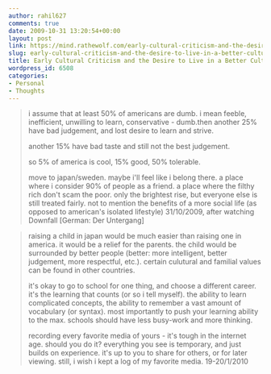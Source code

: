 ```yaml
---
author: rahil627
comments: true
date: 2009-10-31 13:20:54+00:00
layout: post
link: https://mind.rathewolf.com/early-cultural-criticism-and-the-desire-to-live-in-a-better-culture/
slug: early-cultural-criticism-and-the-desire-to-live-in-a-better-culture
title: Early Cultural Criticism and the Desire to Live in a Better Culture
wordpress_id: 6508
categories:
- Personal
- Thoughts
---
```


<blockquote>i assume that at least 50% of americans are dumb. i mean feeble, inefficient, unwilling to learn, conservative - dumb.then another 25% have bad judgement, and lost desire to learn and strive.

another 15% have bad taste and still not the best judgement.

so 5% of america is cool, 15% good, 50% tolerable.

move to japan/sweden. maybe i'll feel like i belong there. a place where i consider 90% of people as a friend. a place where the filthy rich don't scam the poor. only the brightest rise, but everyone else is still treated fairly. not to mention the benefits of a more social life (as opposed to american's isolated lifestyle)
31/10/2009, after watching Downfall [German: Der Untergang]
</blockquote>





<blockquote>raising a child in japan would be much easier than raising one in america. it would be a relief for the parents. the child would be surrounded by better people (better: more intelligent, better judgement, more respectful, etc.). certain culutural and familial values can be found in other countries.

it's okay to go to school for one thing, and choose a different career. it's the learning that counts (or so i tell myself). the ability to learn complicated concepts, the ability to remember a vast amount of vocabulary (or syntax). most importantly to push your learning ability to the max. schools should have less busy-work and more thinking.

recording every favorite media of yours - it's tough in the internet age. should you do it? everything you see is temporary, and just builds on experience. it's up to you to share for others, or for later viewing. still, i wish i kept a log of my favorite media.
19-20/1/2010
</blockquote>
